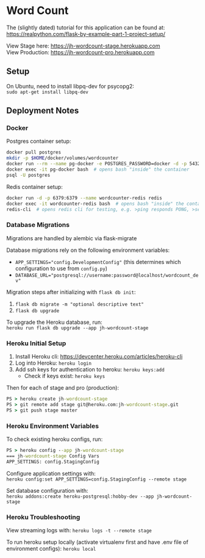 # Word Count

The (slightly dated) tutorial for this application can be found at:  
https://realpython.com/flask-by-example-part-1-project-setup/

View Stage here: https://jh-wordcount-stage.herokuapp.com  
View Production: https://jh-wordcount-pro.herokuapp.com

## Setup

On Ubuntu, need to install libpq-dev for psycopg2:  
`sudo apt-get install libpq-dev`

## Deployment Notes

### Docker

Postgres container setup:
```sh
docker pull postgres
mkdir -p $HOME/docker/volumes/wordcounter
docker run --rm --name pg-docker -e POSTGRES_PASSWORD=docker -d -p 5432:5432 -v $HOME/docker/volumes/wordcounter:/var/lib/postgresql/data postgres
docker exec -it pg-docker bash  # opens bash "inside" the container
psql -U postgres
```

Redis container setup:
```sh
docker run -d -p 6379:6379 --name wordcounter-redis redis
docker exec -it wordcounter-redis bash  # opens bash "inside" the container
redis-cli  # opens redis cli for testing, e.g. >ping responds PONG, >set name mark >get name responds "mark"
```

### Database Migrations

Migrations are handled by alembic via flask-migrate

Database migrations rely on the following environment variables:
* `APP_SETTINGS="config.DevelopmentConfig"` (this determines which configuration to use from `config.py`)
* `DATABASE_URL="postgresql://username:password@localhost/wordcount_dev"`

Migration steps after initializing with `flask db init`:
1. `flask db migrate -m "optional descriptive text"`
2. `flask db upgrade`

To upgrade the Heroku database, run:  
`heroku run flask db upgrade --app jh-wordcount-stage`

### Heroku Initial Setup

1. Install Heroku cli: https://devcenter.heroku.com/articles/heroku-cli
2. Log into Heroku: `heroku login`
3. Add ssh keys for authentication to heroku: `heroku keys:add`
    - Check if keys exist: `heroku keys`

Then for each of stage and pro (production):
```cmd
PS > heroku create jh-wordcount-stage
PS > git remote add stage git@heroku.com:jh-wordcount-stage.git
PS > git push stage master
```

### Heroku Environment Variables

To check existing heroku configs, run:
```cmd
PS > heroku config --app jh-wordcount-stage
=== jh-wordcount-stage Config Vars
APP_SETTINGS: config.StagingConfig
```

Configure application settings with:  
`heroku config:set APP_SETTINGS=config.StagingConfig --remote stage`

Set database configuration with:  
`heroku addons:create heroku-postgresql:hobby-dev --app jh-wordcount-stage`

### Heroku Troubleshooting

View streaming logs with:
`heroku logs -t --remote stage`

To run heroku setup locally (activate virtualenv first and have .env file of environment configs):
`heroku local`